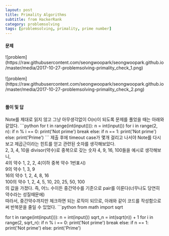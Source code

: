 ```yaml
---
layout: post
title: Primality Algorithms
subtitle: from HackerRank
category: problemsolving
tags: [problemsolving, primality, prime number]
---
```

<h4>문제</h4>
![problem](https://raw.githubusercontent.com/seongwoopark/seongwoopark.github.io/master/media/2017-10-27-problemsolving-primality_check_1.png)<br/><br/>
![problem](https://raw.githubusercontent.com/seongwoopark/seongwoopark.github.io/master/media/2017-10-27-problemsolving-primality_check_2.png)<br/><br/>

<h4>풀이 및 답</h4>
Note를 제대로 읽지 않고 그냥 아무생각없이 O(n)이 되도록 문제를 풀었을 때는 아래와 같았다.
```python
for t in range(int(input())):
    n = int(input())
    for i in range(2, n):
        if n % i == 0:
            print('Not prime')
            break
    else:
        if n == 1:
            print('Not prime')
        else:
            print('Prime')
```
제출 후에 timeout case가 몇개 걸리고 나서야 Note를 다시 보고 제곱근이라는 힌트를 얻고 관련된 숫자를 생각해보았다.<br/>
2, 3, 4, 10을 divisor(약수)로 중복으로 갖는 숫자 4, 9, 16, 100들을 예시로 생각해보니,<br/>
4의 약수 1, 2, 2, 4(이하 중복 약수 1번표시)<br/>
9의 약수 1, 3, 9<br/>
16의 약수 1, 2, 4, 8, 16<br/>
100의 약수 1, 2, 4, 5, 10, 20, 25, 50, 100<br/>
의 값을 가졌다. 즉, 어느 수이든 중간약수를 기준으로 pair를 이룬다(너무나도 당연히 약수라는 성질때문에)<br/>
따라서, 중간약수까지만 체크하면 되는 로직이 되므로, 아래와 같이 코드를 작성함으로써 반복문을 줄일 수 있었다. 
```python
from math import sqrt

for t in range(int(input())):
    n = int(input())
    sqrt_n = int(sqrt(n)) + 1
    for i in range(2, sqrt_n):
        if n % i == 0:
            print('Not prime')
            break
    else:
        if n == 1:
            print('Not prime')
        else:
            print('Prime')
```